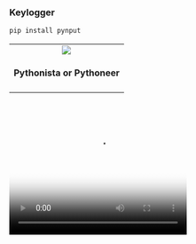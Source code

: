 ### Keylogger

```python
pip install pynput
```

<table align="center">
  <tr>
    <td align="center" style="padding=0;width=50%;">
      <img align="center" style="padding=0;" src="../Images/key.mp4" />
      <h4 align="center"> Pythonista or Pythoneer </h4>
    </td>
  </tr>
</table>

<video src="../Images/key.mp4" width=320  height=240 controls poster="vistaprevia.jpg">
Lo sentimos. Este vídeo no puede ser reproducido en tu navegador.<br>
La versión descargable está disponible en <a href="URL">Enlace</a>. 
</video>